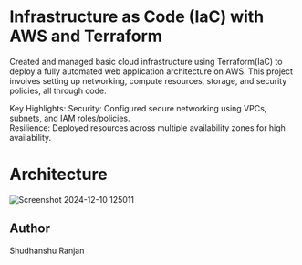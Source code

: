 # Infrastructure as Code (IaC) with AWS and Terraform

<p>Created and managed basic cloud infrastructure using Terraform(IaC) to deploy a fully automated web application architecture on AWS. This project involves setting up networking, compute resources, storage, and security policies, all through code. </p>

<p>Key Highlights:
Security: Configured secure networking using VPCs, subnets, and IAM roles/policies.<br>
Resilience: Deployed resources across multiple availability zones for high availability.</p>


# Architecture
![Screenshot 2024-12-10 125011](https://github.com/user-attachments/assets/41bc5d4b-582d-4859-9ce3-4920a3f33137)


## Author
Shudhanshu Ranjan

